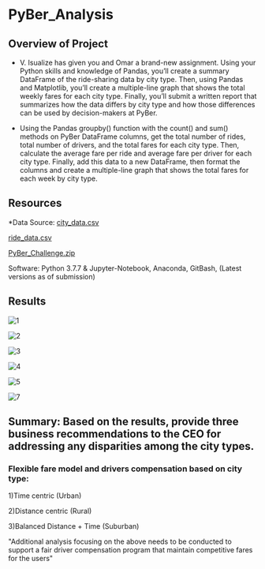 # PyBer_Analysis

## Overview of Project
* V. Isualize has given you and Omar a brand-new assignment. Using your Python skills and knowledge of Pandas, you’ll create a summary DataFrame of the ride-sharing data by city type. Then, using Pandas and Matplotlib, you’ll create a multiple-line graph that shows the total weekly fares for each city type. Finally, you’ll submit a written report that summarizes how the data differs by city type and how those differences can be used by decision-makers at PyBer.
 
* Using the Pandas groupby() function with the count() and sum() methods on PyBer DataFrame columns, get the total number of rides, total number of drivers, and the total fares for each city type. Then, calculate the average fare per ride and average fare per driver for each city type. Finally, add this data to a new DataFrame, then format the columns and create a multiple-line graph that shows the total fares for each week by city type.

## Resources
*Data Source: 
[city_data.csv](https://github.com/jimmygzzc/PyBer_Analysis/files/8009138/city_data.csv)

[ride_data.csv](https://github.com/jimmygzzc/PyBer_Analysis/files/8009139/ride_data.csv)

[PyBer_Challenge.zip](https://github.com/jimmygzzc/PyBer_Analysis/files/8009141/PyBer_Challenge.zip)

Software: Python 3.7.7 
& Jupyter-Notebook, Anaconda, GitBash, (Latest versions as of submission)

## Results

![1](https://user-images.githubusercontent.com/2749849/152663130-dc333540-fe3d-4f0b-a000-b7791f3f609f.png)

![2](https://user-images.githubusercontent.com/2749849/152663132-87a529f3-9ae2-4d6b-b0f7-d31db835154d.png)

![3](https://user-images.githubusercontent.com/2749849/152663134-fc1e3a26-6a62-4feb-ae84-cffa5f26853b.png)

![4](https://user-images.githubusercontent.com/2749849/152663135-ccf09afb-31f2-4700-bb37-5825a48102aa.png)

![5](https://user-images.githubusercontent.com/2749849/152663139-96298283-9cef-434a-8943-7ce92da36732.png)

![7](https://user-images.githubusercontent.com/2749849/152663143-00e751d9-d4a8-4501-9885-164fe2ff83be.png)


## Summary: Based on the results, provide three business recommendations to the CEO for addressing any disparities among the city types.

### Flexible fare model and drivers compensation based on city type: 

1)Time centric (Urban)

2)Distance centric (Rural) 

3)Balanced Distance + Time (Suburban)

"Additional analysis focusing on the above needs to be conducted to support a fair driver compensation program that maintain competitive fares for the users"
